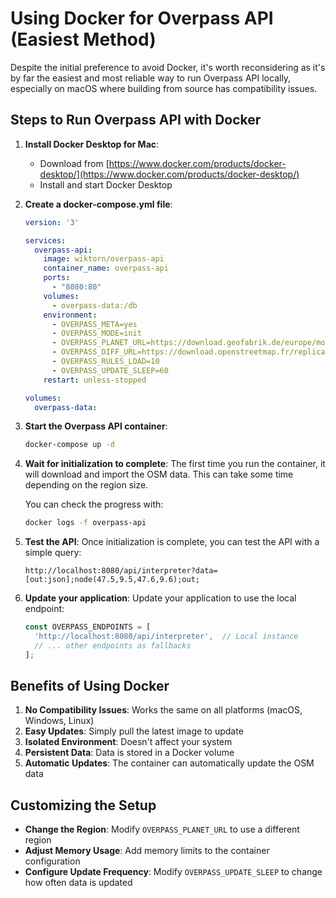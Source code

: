 # Using Docker for Overpass API (Easiest Method)

Despite the initial preference to avoid Docker, it's worth reconsidering as it's by far the easiest and most reliable way to run Overpass API locally, especially on macOS where building from source has compatibility issues.

## Steps to Run Overpass API with Docker

1. **Install Docker Desktop for Mac**:
   - Download from [https://www.docker.com/products/docker-desktop/](https://www.docker.com/products/docker-desktop/)
   - Install and start Docker Desktop

2. **Create a docker-compose.yml file**:
   ```yaml
   version: '3'
   
   services:
     overpass-api:
       image: wiktorn/overpass-api
       container_name: overpass-api
       ports:
         - "8080:80"
       volumes:
         - overpass-data:/db
       environment:
         - OVERPASS_META=yes
         - OVERPASS_MODE=init
         - OVERPASS_PLANET_URL=https://download.geofabrik.de/europe/monaco-latest.osm.bz2
         - OVERPASS_DIFF_URL=https://download.openstreetmap.fr/replication/europe/monaco/minute/
         - OVERPASS_RULES_LOAD=10
         - OVERPASS_UPDATE_SLEEP=60
       restart: unless-stopped
   
   volumes:
     overpass-data:
   ```

3. **Start the Overpass API container**:
   ```bash
   docker-compose up -d
   ```

4. **Wait for initialization to complete**:
   The first time you run the container, it will download and import the OSM data. This can take some time depending on the region size.
   
   You can check the progress with:
   ```bash
   docker logs -f overpass-api
   ```

5. **Test the API**:
   Once initialization is complete, you can test the API with a simple query:
   ```
   http://localhost:8080/api/interpreter?data=[out:json];node(47.5,9.5,47.6,9.6);out;
   ```

6. **Update your application**:
   Update your application to use the local endpoint:
   ```javascript
   const OVERPASS_ENDPOINTS = [
     'http://localhost:8080/api/interpreter',  // Local instance
     // ... other endpoints as fallbacks
   ];
   ```

## Benefits of Using Docker

1. **No Compatibility Issues**: Works the same on all platforms (macOS, Windows, Linux)
2. **Easy Updates**: Simply pull the latest image to update
3. **Isolated Environment**: Doesn't affect your system
4. **Persistent Data**: Data is stored in a Docker volume
5. **Automatic Updates**: The container can automatically update the OSM data

## Customizing the Setup

- **Change the Region**: Modify `OVERPASS_PLANET_URL` to use a different region
- **Adjust Memory Usage**: Add memory limits to the container configuration
- **Configure Update Frequency**: Modify `OVERPASS_UPDATE_SLEEP` to change how often data is updated 